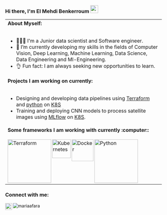 ### Hi there, I'm El Mehdi Benkerroum <a href="https://www.linkedin.com/in/el-mehdi-benkerroum/" target="_blank"><img src="https://media.giphy.com/media/hvRJCLFzcasrR4ia7z/giphy.gif" width="25px"></a>

<table>
<tr>
<td>
<strong>About Myself:</strong>
<br>
<br>

- 👨🏼‍💻 I'm a Junior data scientist and Software engineer.
- 🌱 I’m currently developing my skills in the fields of Computer Vision, Deep Learning, Machine Learning, Data Science, Data Engineering and Ml-Engineering.
- 👌 Fun fact: I am always seeking new opportunities to learn.
</td>
</tr>
<tr>
<td>
<strong>Projects I am working on currently:</strong>
<br>
<br>

- Designing and developing data pipelines using [Terraform](https://www.terraform.io/) and [python](https://www.python.org/) on [K8S](https://kubernetes.io/)
- Training and deploying CNN models to process satellite images using [MLflow](https://mlflow.org/) on [K8S](https://kubernetes.io/).
</td>
</tr>
<tr>
<td>
<strong>Some frameworks I am working with currently :computer::</strong>
<br>
<br>
 <img align="left" alt="Terraform" width="140px" src="https://thomasrannou.azurewebsites.net/wp-content/uploads/2020/04/EVjeStEXYAAhbJA.png" />
<img align="left" alt="Kubernetes" width="60px" src="https://user-images.githubusercontent.com/19824574/41482054-47a3a702-70a2-11e8-9561-de51c5f71220.png" />
<img align="left" alt="Docker"  width="70px" src="https://www.docker.com/sites/default/files/d8/styles/role_icon/public/2019-07/vertical-logo-monochromatic.png?itok=erja9lKc" />
<img align="left" alt="Python" width="140px" src="https://www.python.org/static/img/python-logo@2x.png" />

</td>
</tr>
</table>


### Connect with me:
[<img align="left" title="LinkedIn" alt="el-mehdi-benkerroum | LinkedIn" width="22px" src="https://cdn.jsdelivr.net/npm/simple-icons@v3/icons/linkedin.svg" />][linkedin]

[linkedin]: https://www.linkedin.com/in/el-mehdi-benkerroum/
<p align="left"> <img src="https://komarev.com/ghpvc/?username=hussein-awala&color=lightgrey" alt="mariaafara" /> </p></div>
